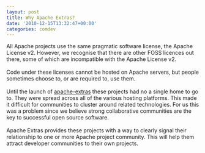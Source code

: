 ```yaml
---
layout: post
title: Why Apache Extras?
date: '2010-12-15T13:32:47+00:00'
categories: comdev
---
```

All Apache projects use the same pragmatic software license, the Apache 
License v2. However, we recognise that there are other FOSS licences out 
there, some of which are incompatible with the Apache License v2.
<br /> <br />Code under these licenses cannot be hosted on Apache servers, but people 
sometimes choose to, or are required to, use them.
<br /> <br />Until the launch of <a title="Apache Extras site" target="_blank" href="http://apache-extras.org">apache-extras</a> these projects had no a single 
home to go to. They were spread across all of the various hosting 
platforms. This made it difficult for communities to cluster around 
related technologies. For us this was a problem since we believe strong 
collaborative communities are the key to successful open source software.
<br /> <br />Apache Extras provides these projects with a way to clearly signal their 
relationship to one or more Apache project community. This will help 
them attract developer communities to their own projects.

